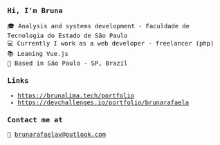 
<samp>

###  Hi, I'm Bruna 

🎓 Analysis and systems development - Faculdade de Tecnologia do Estado de São Paulo <br />
💻 Currently I work as a web developer - freelancer (php)<br />
📚 Leaning Vue.js <br />
📍 Based in São Paulo - SP, Brazil <br />

### Links 

- https://brunalima.tech/portfolio <br />
- https://devchallenges.io/portfolio/brunarafaela <br />

### Contact me at

📧 brunarafaelav@outlook.com
</samp>
